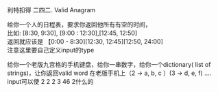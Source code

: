 

利特扣得 二四二. Valid Anagram

给你一个人的日程表，要求你返回他所有有空的时间，  
比如: [8:30, 9:30], [9:00 : 12:30],[12:45, 12:50]  
返回就应该是 【0:00 - 8:30][12:30, 12:45][12:50, 24:00]  
注意这里要自己定义input的type

给你一个老版九宫格的手机键盘，给你一串数字，给你一个dictionary( list of strings)，让你返回valid word 在老版手机上（2 -> a, b, c ）(3 -> d, e, f) ....  
input可以使 2 2 2 3 46 2什么的


<!--stackedit_data:
eyJoaXN0b3J5IjpbLTE2NDQ4MTQ3ODZdfQ==
-->